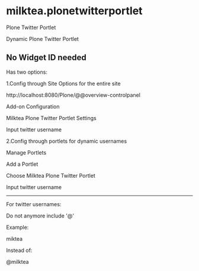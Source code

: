 # milktea.plonetwitterportlet
Plone Twitter Portlet

Dynamic Plone Twitter Portlet 

No Widget ID needed
-------------------------------------------
Has two options:

1.Config through Site Options for the entire site

http://localhost:8080/Plone/@@overview-controlpanel 

Add-on Configuration

Milktea Plone Twitter Portlet Settings

Input twitter username  

2.Config through portlets for dynamic usernames

Manage Portlets

Add a Portlet

Choose Milktea Plone Twitter Portlet

Input twitter username  

-------------------------------------------

For twitter usernames:

Do not anymore include '@'

Example:

miktea

Instead of:

@milktea
